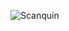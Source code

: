![Scanquin](https://socialify.git.ci/joshhhhyyyy/Scanquin/image?description=1&font=Raleway&language=1&name=1&pattern=Transparent&theme=Auto)
